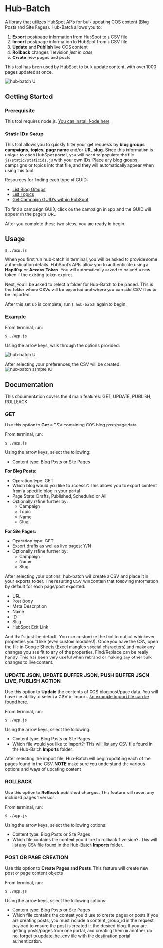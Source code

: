 # Hub-Batch

A library that utilizes HubSpot APIs for bulk updating COS content (Blog Posts and Site Pages). Hub-Batch allows you to:

1. __Export__ post/page information from HubSpot to a CSV file
2. __Import__ post/page information to HubSpot from a CSV file
3. __Update__ and __Publish__ live COS content
4. __Rollback__ changes 1 revision _just in case_
5. __Create__ new pages and posts

This tool has been used by HubSpot to bulk update content, with over 1000 pages updated at once.

![hub-batch UI](https://i.imgur.com/19d4hr3.png)

## Getting Started
### Prerequisite
This tool requires node.js. [You can install Node here](https://nodejs.org/en/).

### Static IDs Setup
This tool allows you to quickly filter your get requests by __blog groups__, __campaigns__, __topics__, __page name__ and/or __URL slug__. Since this information is unique to each HubSpot portal, you will need to populate the file `js/static/staticids.js` with your own IDs. Place any blog groups, campaigns or topics into that file, and they will automatically appear when using this tool.

Resources for finding each type of GUID:
- [List Blog Groups](http://developers.hubspot.com/docs/methods/blogv2/get_blogs)
- [List Topics](http://developers.hubspot.com/docs/methods/blog/v3/list-blog-topics)
- [Get Campaign GUID's within HubSpot](https://app.hubspot.com/l/campaigns/)

To find a campaign GUID, click on the campaign in app and the GUID will appear in the page's URL

After you complete these two steps, you are ready to begin.

## Usage
```
$ ./app.js
```
When you first run hub-batch in terminal, you will be asked to provide some authentication details. HubSpot’s APIs allow you to authenticate using a __HapiKey__ or __Access Token__. You will automatically asked to be add a new token if the existing token expires.

Next, you’ll be asked to select a folder for Hub-Batch to be placed. This is the folder where CSVs will be exported and where you can add CSV files to be imported.

After this set up is complete, run `$ hub-batch` again to begin.

### Example
From terminal, run:
```
$ ./app.js
```

Using the arrow keys, walk through the options provided:


![hub-batch UI](https://i.imgur.com/19d4hr3.png)

After selecting your preferences, the CSV will be created:
![hub-batch sample IO](http://i.imgur.com/vwA2yNi.png)

## Documentation
This documentation covers the 4 main features: GET, UPDATE, PUBLISH, ROLLBACK

### GET
Use this option to __Get__ a CSV containing COS blog post/page data.

From terminal, run:
```
$ ./app.js
```

Using the arrow keys, select the following:
- Content type: Blog Posts or Site Pages

__For Blog Posts:__
- Operation type: GET
- Which blog would you like to access?: This allows you to export content from a specific blog in your portal
- Page State: Drafts, Published, Scheduled or All
- Optionally refine further by:
	- Campaign
	- Topic
	- Name
	- Slug

__For Site Pages:__
- Operation type: GET
- Export drafts as well as live pages: Y/N
- Optionally refine further by:
	- Campaign
	- Name
	- Slug

After selecting your options, hub-batch will create a CSV and place it in your exports folder. The resulting CSV will contain that following information by default for each page/post exported:

- URL
- Post Body
- Meta Description
- Name
- ID
- Slug
- HubSpot Edit Link

And that's just the default. You can customize the tool to output whichever properties you'd like (even custom modules!). Once you have the CSV, open the file in Google Sheets (Excel mangles special characters) and make any changes you see fit to any of the properties. Find/Replace can be really handy. This has been very useful when rebrand or making any other bulk changes to live content.

### UPDATE JSON, UPDATE BUFFER JSON, PUSH BUFFER JSON LIVE, PUBLISH ACTION
Use this option to __Update__ the contents of COS blog post/page data. You will have the ability to select a CSV to import. [An example import file can be found here](https://gist.github.com/c-stone/5800dc3eeca6f11591453b52195536ce).

From terminal, run:
```
$ ./app.js
```

Using the arrow keys, select the following:

- Content type: Blog Posts or Site Pages
- Which file would you like to import?: This will list any CSV file found in the Hub-Batch __Imports__ folder.

After selecting the import file, Hub-Batch will begin updating each of the pages found in the CSV. __NOTE__ make sure you understand the various options and ways of updating content

### ROLLBACK
Use this option to __Rollback__ published changes. This feature will revert any included pages 1 version.

From terminal, run:
```
$ ./app.js
```

Using the arrow keys, select the following options:
- Content type: Blog Posts or Site Pages
- Which file contains the content you'd like to rollback 1 version?: This will list any CSV file found in the Hub-Batch __Imports__ folder.

### POST OR PAGE CREATION
Use this option to __Create Pages and Posts__. This feature will create new post or page content objects

From terminal, run:
```
$ ./app.js
```

Using the arrow keys, select the following options:
- Content type: Blog Posts or Site Pages
- Which file contains the content you'd use to create pages or posts
If you are creating posts, you must include a content_group_id in the request payload to ensure the post is created in the desired blog. 
If you are getting posts/pages from one portal, and creating them in another, do not forget to update the .env file with the destination portal authentication. 
